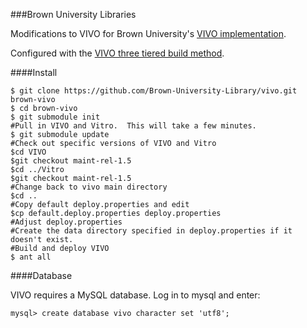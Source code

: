 ###Brown University Libraries

Modifications to VIVO for Brown University's [VIVO implementation](http://vivo.brown.edu/).  

Configured with the [VIVO three tiered build method](https://wiki.duraspace.org/display/VIVO/Building+VIVO+in+3+tiers).   

####Install

~~~
$ git clone https://github.com/Brown-University-Library/vivo.git brown-vivo
$ cd brown-vivo
$ git submodule init
#Pull in VIVO and Vitro.  This will take a few minutes.
$ git submodule update
#Check out specific versions of VIVO and Vitro
$cd VIVO
$git checkout maint-rel-1.5
$cd ../Vitro
$git checkout maint-rel-1.5
#Change back to vivo main directory
$cd ..
#Copy default deploy.properties and edit
$cp default.deploy.properties deploy.properties
#Adjust deploy.properties
#Create the data directory specified in deploy.properties if it doesn't exist.
#Build and deploy VIVO
$ ant all
~~~

####Database

VIVO requires a MySQL database.  Log in to mysql and enter:
~~~
mysql> create database vivo character set 'utf8';
~~~
